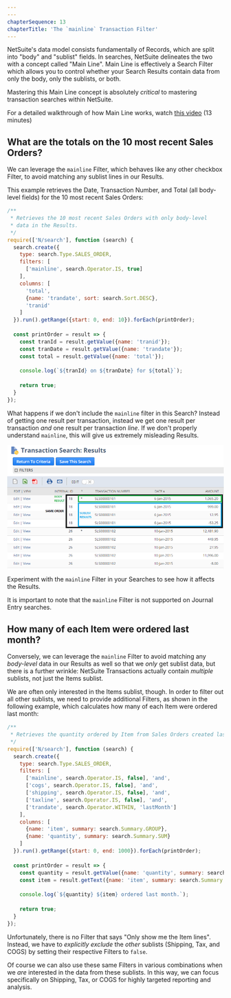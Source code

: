 ```yaml
---
---
chapterSequence: 13
chapterTitle: 'The `mainline` Transaction Filter'
---
```


NetSuite's data model consists fundamentally of Records, which are split into "body" and "sublist" fields. In 
searches, NetSuite delineates the two with a concept called "Main Line". Main Line is effectively a Search Filter 
which allows you to control whether your Search Results contain data from only the body, only the sublists, or both.

Mastering this Main Line concept is absolutely *critical* to mastering transaction searches within NetSuite.

For a detailed walkthrough of how Main Line works, watch
[this video](https://youtu.be/msNttISYovo&sub_confirmation=1) (13 minutes)

## What are the totals on the 10 most recent Sales Orders?

We can leverage the `mainline` Filter, which behaves like any other checkbox Filter, to avoid matching any sublist 
lines in our Results.

This example retrieves the Date, Transaction Number, and Total (all body-level fields) for the 10 most recent Sales 
Orders:

```javascript
/**
 * Retrieves the 10 most recent Sales Orders with only body-level
 * data in the Results.
 */
require(['N/search'], function (search) {
  search.create({
    type: search.Type.SALES_ORDER,
    filters: [
      ['mainline', search.Operator.IS, true]
    ],
    columns: [
      'total',
      {name: 'trandate', sort: search.Sort.DESC},
      'tranid'
    ]
  }).run().getRange({start: 0, end: 10}).forEach(printOrder);
  
  const printOrder = result => {
    const tranId = result.getValue({name: 'tranid'});
    const tranDate = result.getValue({name: 'trandate'});
    const total = result.getValue({name: 'total'});
    
    console.log(`${tranId} on ${tranDate} for ${total}`);
    
    return true;
  }
});
```

What happens if we don't include the `mainline` filter in this Search? Instead of getting one result per transaction,
instead we get one result per transaction *and* one result per transaction *line*. If we don't properly understand 
`mainline`, this will give us extremely misleading Results.

![Default Search Results](/assets/img/mainline.png)

Experiment with the `mainline` Filter in your Searches to see how it affects the Results.

It is important to note that the `mainline` Filter is not supported on Journal Entry searches.

## How many of each Item were ordered last month?

Conversely, we can leverage the `mainline` Filter to avoid matching any *body-level* data in our Results as well so 
that we *only* get sublist data, but there is a further wrinkle: NetSuite Transactions actually contain *multiple* 
sublists, not just the Items sublist.

We are often only interested in the Items sublist, though. In order to filter out all other sublists, we need to 
provide additional Filters, as shown in the following example, which calculates how many of each Item were ordered 
last month:

```javascript
/**
 * Retrieves the quantity ordered by Item from Sales Orders created last month.
 */
require(['N/search'], function (search) {
  search.create({
    type: search.Type.SALES_ORDER,
    filters: [
      ['mainline', search.Operator.IS, false], 'and',
      ['cogs', search.Operator.IS, false], 'and',
      ['shipping', search.Operator.IS, false], 'and',
      ['taxline', search.Operator.IS, false], 'and',
      ['trandate', search.Operator.WITHIN, 'lastMonth']
    ],
    columns: [
      {name: 'item', summary: search.Summary.GROUP},
      {name: 'quantity', summary: search.Summary.SUM}
    ]
  }).run().getRange({start: 0, end: 1000}).forEach(printOrder);
  
  const printOrder = result => {
    const quantity = result.getValue({name: 'quantity', summary: search.Summary.SUM});
    const item = result.getText({name: 'item', summary: search.Summary.GROUP});
    
    console.log(`${quantity} ${item} ordered last month.`);
    
    return true;
  }
});
```

Unfortunately, there is no Filter that says "Only show me the Item lines". Instead, we have to *explicitly exclude* 
the *other* sublists (Shipping, Tax, and COGS) by setting their respective Filters to `false`.

Of course we can also use these same Filters in various combinations when we *are* interested in the data from these 
sublists. In this way, we can focus specifically on Shipping, Tax, or COGS for highly targeted reporting and analysis.
